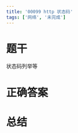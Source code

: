 ```yaml
---
title: '00099 http 状态码'
tags: ['网络', '未完成']
---
```


# 题干

状态码列举等

# 正确答案



# 总结



<script>
  function func() {

  }
  
</script>
